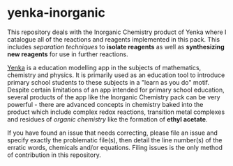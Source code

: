 # yenka-inorganic

This repository deals with the Inorganic Chemistry product of Yenka where I catalogue all of the reactions and reagents implemented in this pack\. This includes *separation techniques* to **isolate reagents** as well as **synthesizing new reagents** for use in further reactions\.

[Yenka](https://yenka.com) is a education modelling app in the subjects of mathematics, chemistry and physics\. It is primarily used as an education tool to introduce primary school students to these subjects in a "learn as you do" motif\. Despite certain limitations of an app intended for primary school education, several products of the app like the Inorganic Chemistry pack can be very powerful - there are advanced concepts in chemistry baked into the product which include complex redox reactions, transition metal complexes and residues of *organic chemistry* like the formation of **ethyl acetate**\.

If you have found an issue that needs correcting, please file an issue and specify exactly the problematic file(s), then detail the line number(s) of the erratic words, chemicals and/or equations\. Filing issues is the only method of contribution in this repository\.
